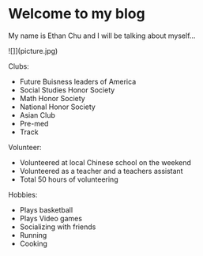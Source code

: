# Welcome to my blog
My name is Ethan Chu and I will be talking about myself...

![]](picture.jpg)

Clubs:
- Future Buisness leaders of America 
- Social Studies Honor Society
- Math Honor Society
- National Honor Society
- Asian Club
- Pre-med
- Track

Volunteer:
- Volunteered at local Chinese school on the weekend
- Volunteered as a teacher and a teachers assistant 
- Total 50 hours of volunteering

Hobbies:
- Plays basketball
- Plays Video games
- Socializing with friends
- Running
- Cooking

